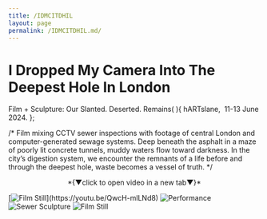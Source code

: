 ```yaml
---
title: /IDMCITDHIL
layout: page
permalink: /IDMCITDHIL.md/
---
```


# I Dropped My Camera Into The Deepest Hole In London
Film + Sculpture: Our Slanted. Deserted. Remains( ){
  hARTslane,  11-13 June 2024.
};  

/*
Film mixing CCTV sewer inspections with footage of central London and computer-generated sewage systems. 
Deep beneath the asphalt in a maze of poorly lit concrete tunnels, muddy waters flow toward darkness. In the city’s digestion system, we encounter the remnants of a life before and through the deepest hole, waste becomes a vessel of truth. 
*/
  
<p style="text-align: center;">*{▼click to open video in a new tab▼}*</p>
[<img alt="Film Still" class="centered-image" src="/pb.github.io/images/DroppedMyCamera_Tunnel.jpg" />](https://youtu.be/QwcH-mlLNd8)
<img alt="Performance" class="centered-image" src="/pb.github.io/images/DroppedMyCamera_Performance.jpg" />
<img alt="Sewer Sculpture" class="centered-image" src="/pb.github.io/images/DroppedMyCamera_Sewer.jpg" />
<img alt="Film Still" class="centered-image" src="/pb.github.io/images/DroppedMyCamera_Street.jpg" />




